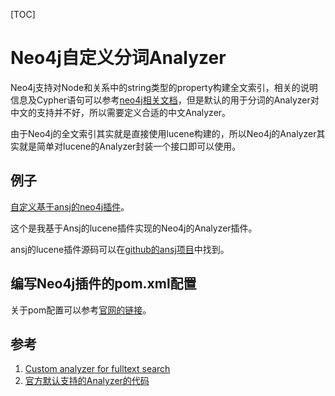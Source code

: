 [TOC]

# Neo4j自定义分词Analyzer

Neo4j支持对Node和关系中的string类型的property构建全文索引，相关的说明信息及Cypher语句可以参考[neo4j相关文档](https://neo4j.com/docs/cypher-manual/3.5/schema/index/#schema-index-fulltext-search)，但是默认的用于分词的Analyzer对中文的支持并不好，所以需要定义合适的中文Analyzer。

由于Neo4j的全文索引其实就是直接使用lucene构建的，所以Neo4j的Analyzer其实就是简单对lucene的Analyzer封装一个接口即可以使用。

## 例子

[自定义基于ansj的neo4j插件](https://github.com/wzzlYwzzl/neo4j-ansj-plugin/tree/master)。

这个是我基于Ansj的lucene插件实现的Neo4j的Analyzer插件。

ansj的lucene插件源码可以在[github的ansj项目](https://github.com/NLPchina/ansj_seg/plugin)中找到。

## 编写Neo4j插件的pom.xml配置

关于pom配置可以参考[官网的链接](https://neo4j.com/docs/java-reference/3.5/extending-neo4j/procedures-and-functions/procedures-setup/)。

## 参考

1. [Custom analyzer for fulltext search](https://graphaware.com/neo4j/2019/09/06/custom-fulltext-analyzer.html)
2. [官方默认支持的Analyzer的代码](https://github.com/neo4j/neo4j/tree/3.5/community/fulltext-index/src/main/java/org/neo4j/kernel/api/impl/fulltext/analyzer/providers)
